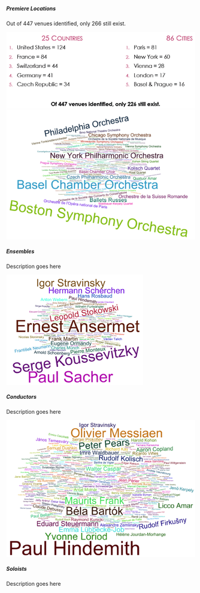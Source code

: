 <script>
// vi: ts=3:nowrap
</script>

<div class="card mb-3">
	<div class="row g-0">
		<div class="col-md-8">
			<div class="card-body">
				<h5 class="category mb-2 card-title">Premiere Locations</h5>
				<p class="card-text">Out of 447 venues identified, only 266 still exist.</p>
			</div>
		</div>
		<div class="col-md-10">
			<div id="country-city-table"></div>
			<img src="Premieres_Location_list.png" class="img-fluid rounded-start" alt="Premieres Location">
		</div>
	</div>
</div>

<div class="card mb-3">
	<div class="row g-0">
		<div class="col-md-4">
			<img src="Ensembles_cloud.png" class="img-fluid rounded-start" alt="Ensembles">
		</div>
		<div class="col-md-8">
			<div class="card-body">
				<h5 class="category mb-2 card-title">Ensembles</h5>
				<p class="card-text">Description goes here</p>
			</div>
		</div>
	</div>
</div>

<div class="card mb-3">
	<div class="row g-0">
		<div class="col-md-4">
			<img src="Conductors_cloud.png" class="img-fluid rounded-start" alt="Conductors">
		</div>
		<div class="col-md-8">
			<div class="card-body">
				<h5 class="category mb-2 card-title">Conductors</h5>
				<p class="card-text">Description goes here</p>
			</div>
		</div>
	</div>
</div>

<div class="card mb-3">
	<div class="row g-0">
		<div class="col-md-4">
			<img src="Soloists_cloud.png" class="img-fluid rounded-start" alt="Soloists">
		</div>
		<div class="col-md-8">
			<div class="card-body">
				<h5 class="category mb-2 card-title">Soloists</h5>
				<p class="card-text">Description goes here</p>
			</div>
		</div>
	</div>
</div>



